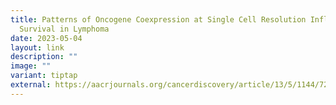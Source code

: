 ```yaml
---
title: Patterns of Oncogene Coexpression at Single Cell Resolution Influence
  Survival in Lymphoma
date: 2023-05-04
layout: link
description: ""
image: ""
variant: tiptap
external: https://aacrjournals.org/cancerdiscovery/article/13/5/1144/726201/Patterns-of-Oncogene-Coexpression-at-Single-Cell
---
```

